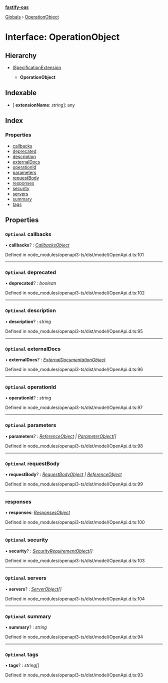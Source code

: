 **[fastify-oas](../README.md)**

[Globals](../README.md) › [OperationObject](operationobject.md)

# Interface: OperationObject

## Hierarchy

* [ISpecificationExtension](ispecificationextension.md)

  * **OperationObject**

## Indexable

* \[ **extensionName**: *string*\]: any

## Index

### Properties

* [callbacks](operationobject.md#optional-callbacks)
* [deprecated](operationobject.md#optional-deprecated)
* [description](operationobject.md#optional-description)
* [externalDocs](operationobject.md#optional-externaldocs)
* [operationId](operationobject.md#optional-operationid)
* [parameters](operationobject.md#optional-parameters)
* [requestBody](operationobject.md#optional-requestbody)
* [responses](operationobject.md#responses)
* [security](operationobject.md#optional-security)
* [servers](operationobject.md#optional-servers)
* [summary](operationobject.md#optional-summary)
* [tags](operationobject.md#optional-tags)

## Properties

### `Optional` callbacks

• **callbacks**? : *[CallbacksObject](callbacksobject.md)*

Defined in node_modules/openapi3-ts/dist/model/OpenApi.d.ts:101

___

### `Optional` deprecated

• **deprecated**? : *boolean*

Defined in node_modules/openapi3-ts/dist/model/OpenApi.d.ts:102

___

### `Optional` description

• **description**? : *string*

Defined in node_modules/openapi3-ts/dist/model/OpenApi.d.ts:95

___

### `Optional` externalDocs

• **externalDocs**? : *[ExternalDocumentationObject](externaldocumentationobject.md)*

Defined in node_modules/openapi3-ts/dist/model/OpenApi.d.ts:96

___

### `Optional` operationId

• **operationId**? : *string*

Defined in node_modules/openapi3-ts/dist/model/OpenApi.d.ts:97

___

### `Optional` parameters

• **parameters**? : *[ReferenceObject](referenceobject.md) | [ParameterObject](parameterobject.md)[]*

Defined in node_modules/openapi3-ts/dist/model/OpenApi.d.ts:98

___

### `Optional` requestBody

• **requestBody**? : *[RequestBodyObject](requestbodyobject.md) | [ReferenceObject](referenceobject.md)*

Defined in node_modules/openapi3-ts/dist/model/OpenApi.d.ts:99

___

###  responses

• **responses**: *[ResponsesObject](responsesobject.md)*

Defined in node_modules/openapi3-ts/dist/model/OpenApi.d.ts:100

___

### `Optional` security

• **security**? : *[SecurityRequirementObject](securityrequirementobject.md)[]*

Defined in node_modules/openapi3-ts/dist/model/OpenApi.d.ts:103

___

### `Optional` servers

• **servers**? : *[ServerObject](serverobject.md)[]*

Defined in node_modules/openapi3-ts/dist/model/OpenApi.d.ts:104

___

### `Optional` summary

• **summary**? : *string*

Defined in node_modules/openapi3-ts/dist/model/OpenApi.d.ts:94

___

### `Optional` tags

• **tags**? : *string[]*

Defined in node_modules/openapi3-ts/dist/model/OpenApi.d.ts:93
